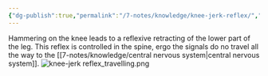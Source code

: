 ```yaml
---
{"dg-publish":true,"permalink":"/7-notes/knowledge/knee-jerk-reflex/","tags":["uni/fmb/signalling"]}
---
```


Hammering on the knee leads to a reflexive retracting of the lower part of the leg. This reflex is controlled in the spine, ergo the signals do no travel all the way to the [[7-notes/knowledge/central nervous system\|central nervous system]]. 
![knee-jerk reflex_travelling.png](/img/user/7-notes/knowledge/images/knee-jerk%20reflex_travelling.png)
